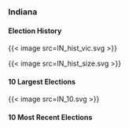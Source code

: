 ### Indiana

#### Election History
{{< image src=IN_hist_vic.svg >}}

{{< image src=IN_hist_size.svg >}}

#### 10 Largest Elections
{{< image src=IN_10.svg >}}

#### 10 Most Recent Elections

